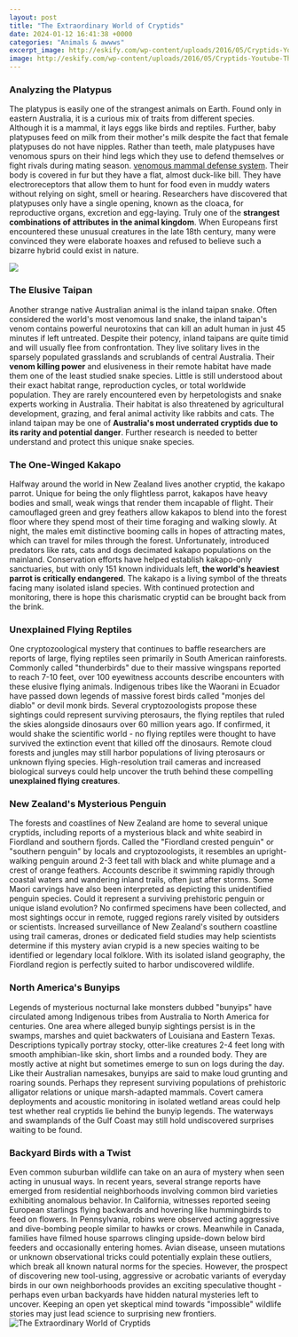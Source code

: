 ```yaml
---
layout: post
title: "The Extraordinary World of Cryptids"
date: 2024-01-12 16:41:38 +0000
categories: "Animals & awwws"
excerpt_image: http://eskify.com/wp-content/uploads/2016/05/Cryptids-Youtube-Thumbnail-1080x675.jpg
image: http://eskify.com/wp-content/uploads/2016/05/Cryptids-Youtube-Thumbnail-1080x675.jpg
---
```


### Analyzing the Platypus
The platypus is easily one of the strangest animals on Earth. Found only in eastern Australia, it is a curious mix of traits from different species. Although it is a mammal, it lays eggs like birds and reptiles. Further, baby platypuses feed on milk from their mother's milk despite the fact that female platypuses do not have nipples. 
Rather than teeth, male platypuses have venomous spurs on their hind legs which they use to defend themselves or fight rivals during mating season. [venomous mammal defense system](https://fistore.mysenprints.com/collection/alcocer). Their body is covered in fur but they have a flat, almost duck-like bill. They have electroreceptors that allow them to hunt for food even in muddy waters without relying on sight, smell or hearing. 
Researchers have discovered that platypuses only have a single opening, known as the cloaca, for reproductive organs, excretion and egg-laying. Truly one of the **strangest combinations of attributes in the animal kingdom**. When Europeans first encountered these unusual creatures in the late 18th century, many were convinced they were elaborate hoaxes and refused to believe such a bizarre hybrid could exist in nature.

![](https://i.pinimg.com/736x/2f/9a/38/2f9a38beed9664657f1dd77bb5cfb84f.jpg)
### The Elusive Taipan
Another strange native Australian animal is the inland taipan snake. Often considered the world's most venomous land snake, the inland taipan's venom contains powerful neurotoxins that can kill an adult human in just 45 minutes if left untreated. 
Despite their potency, inland taipans are quite timid and will usually flee from confrontation. They live solitary lives in the sparsely populated grasslands and scrublands of central Australia. Their **venom killing power** and elusiveness in their remote habitat have made them one of the least studied snake species.
Little is still understood about their exact habitat range, reproduction cycles, or total worldwide population. They are rarely encountered even by herpetologists and snake experts working in Australia. Their habitat is also threatened by agricultural development, grazing, and feral animal activity like rabbits and cats. The inland taipan may be one of **Australia's most underrated cryptids due to its rarity and potential danger**. Further research is needed to better understand and protect this unique snake species.
### The One-Winged Kakapo 
Halfway around the world in New Zealand lives another cryptid, the kakapo parrot. Unique for being the only flightless parrot, kakapos have heavy bodies and small, weak wings that render them incapable of flight. 
Their camouflaged green and grey feathers allow kakapos to blend into the forest floor where they spend most of their time foraging and walking slowly. At night, the males emit distinctive booming calls in hopes of attracting mates, which can travel for miles through the forest. 
Unfortunately, introduced predators like rats, cats and dogs decimated kakapo populations on the mainland. Conservation efforts have helped establish kakapo-only sanctuaries, but with only 151 known individuals left, **the world's heaviest parrot is critically endangered**. The kakapo is a living symbol of the threats facing many isolated island species. With continued protection and monitoring, there is hope this charismatic cryptid can be brought back from the brink.
### Unexplained Flying Reptiles
One cryptozoological mystery that continues to baffle researchers are reports of large, flying reptiles seen primarily in South American rainforests. Commonly called "thunderbirds" due to their massive wingspans reported to reach 7-10 feet, over 100 eyewitness accounts describe encounters with these elusive flying animals.
Indigenous tribes like the Waorani in Ecuador have passed down legends of massive forest birds called "monjes del diablo" or devil monk birds. Several cryptozoologists propose these sightings could represent surviving pterosaurs, the flying reptiles that ruled the skies alongside dinosaurs over 60 million years ago. 
If confirmed, it would shake the scientific world - no flying reptiles were thought to have survived the extinction event that killed off the dinosaurs. Remote cloud forests and jungles may still harbor populations of living pterosaurs or unknown flying species. High-resolution trail cameras and increased biological surveys could help uncover the truth behind these compelling **unexplained flying creatures**.
### New Zealand's Mysterious Penguin
The forests and coastlines of New Zealand are home to several unique cryptids, including reports of a mysterious black and white seabird in Fiordland and southern fjords. Called the "Fiordland crested penguin" or "southern penguin" by locals and cryptozoologists, it resembles an upright-walking penguin around 2-3 feet tall with black and white plumage and a crest of orange feathers. 
Accounts describe it swimming rapidly through coastal waters and wandering inland trails, often just after storms. Some Maori carvings have also been interpreted as depicting this unidentified penguin species. Could it represent a surviving prehistoric penguin or unique island evolution? No confirmed specimens have been collected, and most sightings occur in remote, rugged regions rarely visited by outsiders or scientists. 
Increased surveillance of New Zealand's southern coastline using trail cameras, drones or dedicated field studies may help scientists determine if this mystery avian crypid is a new species waiting to be identified or legendary local folklore. With its isolated island geography, the Fiordland region is perfectly suited to harbor undiscovered wildlife.
### North America's Bunyips
Legends of mysterious nocturnal lake monsters dubbed "bunyips" have circulated among Indigenous tribes from Australia to North America for centuries. One area where alleged bunyip sightings persist is in the swamps, marshes and quiet backwaters of Louisiana and Eastern Texas. 
Descriptions typically portray stocky, otter-like creatures 2-4 feet long with smooth amphibian-like skin, short limbs and a rounded body. They are mostly active at night but sometimes emerge to sun on logs during the day. Like their Australian namesakes, bunyips are said to make loud grunting and roaring sounds. 
Perhaps they represent surviving populations of prehistoric alligator relations or unique marsh-adapted mammals. Covert camera deployments and acoustic monitoring in isolated wetland areas could help test whether real cryptids lie behind the bunyip legends. The waterways and swamplands of the Gulf Coast may still hold undiscovered surprises waiting to be found.
### Backyard Birds with a Twist
Even common suburban wildlife can take on an aura of mystery when seen acting in unusual ways. In recent years, several strange reports have emerged from residential neighborhoods involving common bird varieties exhibiting anomalous behavior. 
In California, witnesses reported seeing European starlings flying backwards and hovering like hummingbirds to feed on flowers. In Pennsylvania, robins were observed acting aggressive and dive-bombing people similar to hawks or crows. Meanwhile in Canada, families have filmed house sparrows clinging upside-down below bird feeders and occasionally entering homes. 
Avian disease, unseen mutations or unknown observational tricks could potentially explain these outliers, which break all known natural norms for the species. However, the prospect of discovering new tool-using, aggressive or acrobatic variants of everyday birds in our own neighborhoods provides an exciting speculative thought - perhaps even urban backyards have hidden natural mysteries left to uncover. Keeping an open yet skeptical mind towards "impossible" wildlife stories may just lead science to surprising new frontiers.
![The Extraordinary World of Cryptids](http://eskify.com/wp-content/uploads/2016/05/Cryptids-Youtube-Thumbnail-1080x675.jpg)